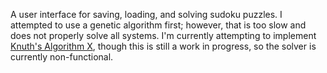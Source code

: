 A user interface for saving, loading, and solving sudoku puzzles. I attempted to use a genetic algorithm first; however, that is too slow and does not properly solve all systems. I'm currently attempting to implement <a href="https://en.wikipedia.org/wiki/Knuth%27s_Algorithm_X">Knuth's Algorithm X</a>, though this is still a work in progress, so the solver is currently non-functional.
